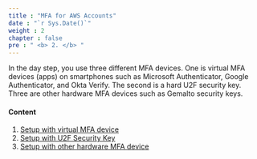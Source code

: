 ```yaml
---
title : "MFA for AWS Accounts"
date : "`r Sys.Date()`"
weight : 2
chapter : false
pre : " <b> 2. </b> "
---
```


In the day step, you use three different MFA devices.
One is virtual MFA devices (apps) on smartphones such as Microsoft Authenticator, Google Authenticator, and Okta Verify.
The second is a hard U2F security key.
Three are other hardware MFA devices such as Gemalto security keys.
#### Content

1. [Setup with virtual MFA device](1-virtual-mfa-device)
2. [Setup with U2F Security Key](2-u2f-security-key)
3. [Setup with other hardware MFA device](3-other-hardware-mfa-device)